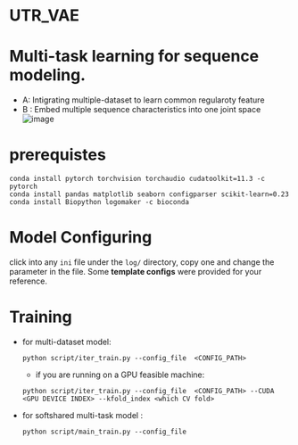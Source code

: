 # UTR_VAE

# Multi-task learning for sequence modeling.
- A: Intigrating multiple-dataset to learn common regularoty feature
- B : Embed multiple sequence characteristics into one joint space
![image](https://user-images.githubusercontent.com/46890438/141752186-6358d68b-a6a6-4f65-aae2-81c68e6a98dd.png)

# prerequistes
```shell
conda install pytorch torchvision torchaudio cudatoolkit=11.3 -c pytorch
conda install pandas matplotlib seaborn configparser scikit-learn=0.23
conda install Biopython logomaker -c bioconda 
```

# Model Configuring  

click into any `ini` file under the `log/` directory, copy one and change the parameter in the file. Some **template configs** were provided for your reference.

# Training 
- for multi-dataset model:
  ```shell
  python script/iter_train.py --config_file  <CONFIG_PATH>
  ```
  - if you are running on a GPU feasible machine:
  ```shell
  python script/iter_train.py --config_file  <CONFIG_PATH> --CUDA <GPU DEVICE INDEX> --kfold_index <which CV fold>
  ```
- for softshared multi-task model :
  ```shell
  python script/main_train.py --config_file 
  ```
# 
